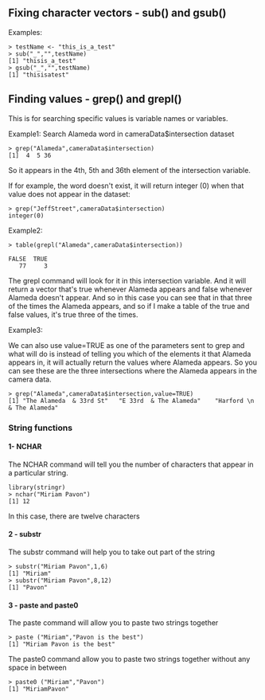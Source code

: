 ## Fixing character vectors - sub() and gsub()
Examples:
```[javascript]
> testName <- "this_is_a_test"
> sub("_","",testName)
[1] "thisis_a_test"
> gsub("_","",testName)
[1] "thisisatest"
```

## Finding values - grep() and grepl()
This is for searching specific values is variable names or variables.

Example1: Search Alameda word in cameraData$intersection dataset
```[javascript]
> grep("Alameda",cameraData$intersection)
[1]  4  5 36
```
So it appears in the 4th, 5th and 36th element of the intersection variable.

If for example, the word doesn't exist, it will return integer (0) when that value does not appear in the dataset:
```[javascript]
> grep("JeffStreet",cameraData$intersection)
integer(0)
```
Example2:
```[javascript]
> table(grepl("Alameda",cameraData$intersection))

FALSE  TRUE 
   77     3
```
The grepl command will look for it in this intersection variable. And it will return a vector that's true whenever Alameda appears and false whenever Alameda doesn't appear. And so in this case you can see that in that three of the times the Alameda appears, and so if I make a table of the true and false values, it's true three of the times. 

Example3:

We can also use value=TRUE as one of the parameters sent to grep and what will do is instead of telling you which of the elements it that Alameda appears in, it will actually return the values where Alameda appears. So you can see these are the three intersections where the Alameda appears in the camera data. 
```[javascript]
> grep("Alameda",cameraData$intersection,value=TRUE)
[1] "The Alameda  & 33rd St"   "E 33rd  & The Alameda"    "Harford \n & The Alameda"
```

### String functions
#### 1- NCHAR
The NCHAR command will tell you the number of characters that appear in a particular string. 
```[javascript]
library(stringr)
> nchar("Miriam Pavon")
[1] 12
```
In this case, there are twelve characters 

#### 2 - substr
The substr command will help you to take out part of the string
```[javascript]
> substr("Miriam Pavon",1,6)
[1] "Miriam"
> substr("Miriam Pavon",8,12)
[1] "Pavon"
```
#### 3 - paste and paste0
The paste command will allow you to paste two strings together
```[javascript]
> paste ("Miriam","Pavon is the best")
[1] "Miriam Pavon is the best"
```

The paste0 command allow you to paste two strings together without any space in between
```[javascript]
> paste0 ("Miriam","Pavon")
[1] "MiriamPavon"
```
